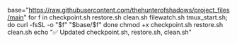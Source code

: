 base="https://raw.githubusercontent.com/thehunterofshadows/project_files/main"
for f in checkpoint.sh restore.sh clean.sh filewatch.sh tmux_start.sh; do
  curl -fsSL -o "$f" "$base/$f"
done
chmod +x checkpoint.sh restore.sh clean.sh
echo "✅ Updated checkpoint.sh, restore.sh, clean.sh"
